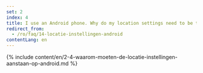 ```yaml
---
set: 2
index: 4
title: I use an Android phone. Why do my location settings need to be turned on?
redirect_from: 
  - /ro/faq/14-locatie-instellingen-android
contentLang: en
---
```

{% include content/en/2-4-waarom-moeten-de-locatie-instellingen-aanstaan-op-android.md %}
